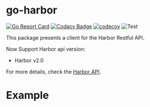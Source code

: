 # go-harbor

[![Go Report Card](https://goreportcard.com/badge/github.com/x893675/go-harbor)](https://goreportcard.com/report/github.com/x893675/go-harbor)
[![Codacy Badge](https://app.codacy.com/project/badge/Grade/2a36af593ca14aefae4f630fb4e5b750)](https://www.codacy.com/manual/x893675/go-harbor?utm_source=github.com&amp;utm_medium=referral&amp;utm_content=x893675/go-harbor&amp;utm_campaign=Badge_Grade)
[![codecov](https://codecov.io/gh/x893675/go-harbor/branch/master/graph/badge.svg)](https://codecov.io/gh/x893675/go-harbor)
![Test](https://github.com/x893675/go-harbor/workflows/Test/badge.svg)

This package presents a client for the Harbor Restful API. 

Now Support Harbor api version:

* Harbor v2.0

For more details, check the [Harbor API](https://goharbor.io/docs/1.10/build-customize-contribute/configure-swagger/#viewing-harbor-rest-api).

# Example

```go

```